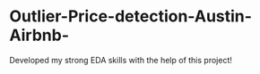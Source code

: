 # Outlier-Price-detection-Austin-Airbnb-

Developed my strong EDA skills with the help of this project!
